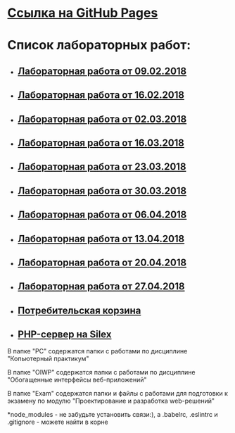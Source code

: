 # [Ссылка на GitHub Pages](https://vasily-kowalev.github.com/ITMO_labs_2)
# Список лабораторных работ:
* ## [Лабораторная работа от 09.02.2018](2018_02_09)
  
* ## [Лабораторная работа от 16.02.2018]()
  
* ## [Лабораторная работа от 02.03.2018]()
  
* ## [Лабораторная работа от 16.03.2018]()
  
* ## [Лабораторная работа от 23.03.2018]()
  
* ## [Лабораторная работа от 30.03.2018]()
  
* ## [Лабораторная работа от 06.04.2018]()
 
* ## [Лабораторная работа от 13.04.2018]()
 
* ## [Лабораторная работа от 20.04.2018]()
 
* ## [Лабораторная работа от 27.04.2018]()
  
* ## [Потребительская корзина]()
* ## [PHP-сервер на Silex]()









В папке "PC" содержатся папки с работами по дисциплине "Копьютерный практикум"

 В папке "OIWP" содержатся папки с работами по дисциплине "Обогащенные интерфейсы веб-приложений"

 В папке "Exam" содержатся папки и файлы с работами для подготовки к экзамену по модулю "Проектирование и разработка web-решений"


*node_modules - не забудьте установить связи:), а .babelrc, .eslintrc и .gitignore - можете найти в корне
